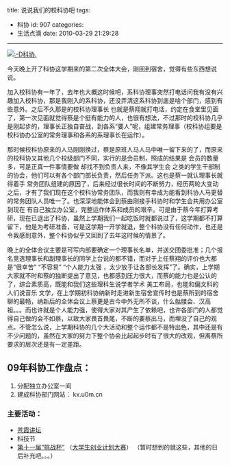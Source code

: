 title: 说说我们的校科协吧
tags:
  - 科协
id: 907
categories:
  - 生活点滴
date: 2010-03-29 21:29:28
---

[![](http://kx.u0m.cn/skins/model_shuanger1010//images/logo.gif ":-D科协.")](http://kx.u0m.cn/skins/model_shuanger1010//images/logo.gif)

今天晚上开了科协这学期来的第二次全体大会，刚回到宿舍，觉得有些东西想说说。

加入校科协有一年了，去年也大概这时候吧，系科协理事突然打电话问我有没有兴趣加入校科协，那是我刚入的系科协，还没弄清这系科协到底是啥个部门，感到有些意外。之后不久那是的校科协理事长 也就是蔡翔就打电话，约定在食堂里见面了，第一次见面就觉得蔡是个挺有能力的人，也很有想法，不过那时的校科协几乎是刚起步的，理事长正独自奋战，到各系“要人”呢，组建常务理事（校科协组要是校科协办公室的常务理事和各系的系理事长在运作）。<!--more-->

那时候校科协原来的人马刚刚换过，蔡是原班人马人马中唯一留下来的了，而原来的校科协又其他几个校级部门不同，实行的是会员制，照成的结果是 会员的数量多，可是正真一件事情要做 却找不到负责人来，不像其学生会 之类的学生干部制的协会，他们可以有各个部门部长负责，然后任务下派。这也是蔡一就认理事长就得着手 常务团队组建的原因了，后来经过很长时间的不断努力，经历两轮大变动之后，才有了我们现在这个校科协常务团队，而我则有幸成为能看到科协人马更替的常务团队人员唯一了。也深深地能体会到蔡由刚接手科协时和学生会共用办公室到现在 有自己独立办公室，完整运作体系和成员的艰辛。可是由于蔡今年打算考研，现在已退出了科协，虽然上学期我们一起吃饭时就都说过了，这学期都不打算留下，他是为考研准备，可是这学期一开学就退，整个科协没有任何动作，也还是令我感到意外，整个科协似乎又回到了去年这时候的情景了。

晚上的全体会议主要是可写内部要确定一个理事长名单，并送交团委批准；几个报名竞选理事长和副理事长的同学上台说的都不错，而对于上任蔡翔的评价也大都是“很幸苦” “不容易” “个人能力太强 ，太少放手让各部长发挥”了。确实，上学期大家就不时和蔡的独断提出了意见，也都感到压力很大，而蔡的能力也是公认的了，综合素质高，既能和我们这些理科生说学者学术 美工布局，也能和偏文科的人们说音乐 文学，在上学期初科协纳新时走进新生宿舍宣传时也是蔡所到的宿舍聊的最畅，纳新后的全体会议上蔡更是古今中外无所不谈，什么骷髅会、汉高祖。。。而也许就是个人能力强，使得大家对其产生了依赖吧，也许各部门的人都觉得自己做的会不如蔡，以致大家畏首畏尾，不断的要蔡出马，而埋没了自己的观点。不管怎么说，上学期科协的几个大活动和整个运作都不是特出色，其中还是有不少问题的，虽然在大家的努力下整个协会比起起步时有了很大的改观，但离蔡所要求的层次还是有一定差距。
[](http://kx.u0m.cn/skins/model_shuanger1010//images/logo.gif)

## 09年科协工作盘点：

1.  分配独立办公室一间
2.  建成科协部门网站： kx.u0m.cn

### 主要活动：

*   [苍霞讲坛](http://kainy.cn/PJ/article/871.htm)
*   科技节
*   [第十一届“挑战杯”](http://kainy.cn/pj/article/862.htm) （[大学生创业计划大赛](http://kainy.cn/PJ/article/835.htm)）
（暂时想到的就这些，其他的日后补充吧。。。）
<div><span style="color: #0000ee; -webkit-text-decorations-in-effect: underline;">
</span></div>